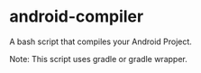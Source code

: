 # android-compiler
A bash script that compiles your Android Project.

Note: This script uses gradle or gradle wrapper.
